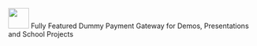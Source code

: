 <img src="https://i.imgur.com/Ly16q23.png" height="42px">
Fully Featured Dummy Payment Gateway for Demos, Presentations and School Projects



